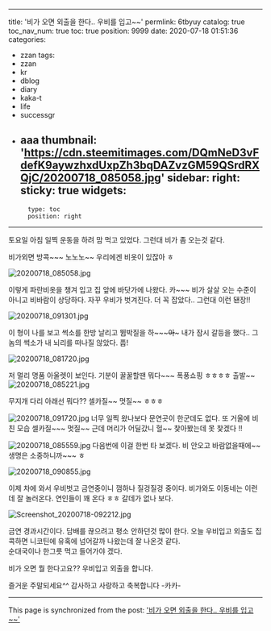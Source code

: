 
---
title: '비가 오면 외출을 한다.. 우비를 입고~~'
permlink: 6tbyuy
catalog: true
toc_nav_num: true
toc: true
position: 9999
date: 2020-07-18 01:51:36
categories:
- zzan
tags:
- zzan
- kr
- dblog
- diary
- kaka-t
- life
- successgr
- aaa
thumbnail: 'https://cdn.steemitimages.com/DQmNeD3vFdefK9aywzhxdUxpZh3bqDAZvzGM59QSrdRXQjC/20200718_085058.jpg'
sidebar:
    right:
        sticky: true
widgets:
    -
        type: toc
        position: right
---


토요일 아침 일찍 운동을 하려 
맘 먹고 있었다. 
그런대 비가 좀 오는것 같다.

비가외면 방콕~~~ 노노노~~
우리에겐 비옷이 있잖아 ㅎ

![20200718_085058.jpg](https://cdn.steemitimages.com/DQmNeD3vFdefK9aywzhxdUxpZh3bqDAZvzGM59QSrdRXQjC/20200718_085058.jpg)

이렇게 파란비옷을 챙겨 입고 집 앞에 
바닷가에 나왔다.  카~~~
비가 살살 오는 수준이 아니고 
비바람이 상당하다. 자꾸 우비가 벗겨진다.
더 꼭 잡았다..  그런대 이런 됀장!!



![20200718_091301.jpg](https://cdn.steemitimages.com/DQmNupb5L7hBPGNuF4b7fpGNEewYu1bFPZ1Ax6r25HEoZxp/20200718_091301.jpg)

이 형이 나를 보고 썩소를 한방 날리고
뜀박질을 하~~~~~아~~~
내가 잠시 갈등을 했다..
그 놈의 썩소가 내 뇌리를 떠나질 않았다. 풉!

![20200718_081720.jpg](https://cdn.steemitimages.com/DQmWh2bEbQ7ZioK36y2EBQaFxnyvFe7u5GbbJXbBaQaod7Q/20200718_081720.jpg)

저 멀리 명품 아울렛이 보인다.
기분이 꿀꿀할땐 뭐다~~~ 
폭풍쇼핑 ㅎㅎㅎㅎ 출발~~
![20200718_085221.jpg](https://cdn.steemitimages.com/DQmdHT9xvEywwSiPaajj59LJnjok1mtSDTEwpKqPDjSkd2u/20200718_085221.jpg)

무지개 다리 아래선 뭐다??
셀카질~~ 멋질~~ ㅎㅎㅎ

![20200718_091720.jpg](https://cdn.steemitimages.com/DQmTDzHhgoiarBPsKzFhMRHypJX4wkU2drRryWYc9zUkhjb/20200718_091720.jpg)
너무 일찍 왔나보다
문연곳이 한군데도 없다.
또 거울에 비친 모습 셀카질~~~ 멋질~~
근데 머리가 어딜갔니 헐~~
찿아봤는데 못 찿겠다 !!

![20200718_085559.jpg](https://cdn.steemitimages.com/DQmPeCVwEykKD8kBE7ZUzjLXhiDN35e4tALogSaEd3csexn/20200718_085559.jpg)
다음번에 이걸 한번 타 보겠다.
비 안오고 바람없을때에~~
생명은 소중하니까~~~  ㅎ

![20200718_090855.jpg](https://cdn.steemitimages.com/DQmT56P8Rcp1mhrFRZqGjeHSRN688WxMfKTRH9z89D6KEoW/20200718_090855.jpg)

이제 차에 와서 우비벗고 금연중이니 
껌하나 질겅질겅 중이다.
비가와도 이동네는 이런데 잘 놀러온다.
연인들이 꽤 온다 ㅎㅎ 
갈데가 없나 보다.

![Screenshot_20200718-092212.jpg](https://cdn.steemitimages.com/DQmVKY3TTSbsKqj9Ukckcu4enpxrn3WwNUYaCJ3iFST4Sya/Screenshot_20200718-092212.jpg)

금연 경과시간이다.
담배를 끊으려고 평소 안하던것 많이 한다.
오늘 우비입고 외출도 집콕하면
니코틴에 유혹에 넘어갈까 나왔는데 
잘 나온것 같다.  
순대국이나 한그릇 먹고 들어가야 겠다.

비가 오면 뭘 한다고요??
우비입고 외출을 합니다.

즐거운 주말되세요^^
감사하고 사랑하고 축복합니다 -카카-

- - -

This page is synchronized from the post: ['비가 오면 외출을 한다.. 우비를 입고~~'](https://steemit.com/@successgr/6tbyuy)
